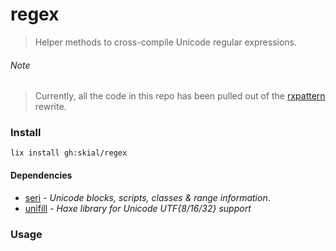 # regex

> Helper methods to cross-compile Unicode regular expressions.

###### _Note_
> Currently, all the code in this repo has been pulled out of the [rxpattern](https://github.com/skial/rxpattern) rewrite.

### Install

`lix install gh:skial/regex`

#### Dependencies

- [seri](https://github.com/skial/seri) - _Unicode blocks, scripts, classes & range information_.
- [unifill](https://github.com/skial/unifill) - _Haxe library for Unicode UTF{8/16/32} support_

### Usage

```Haxe

```